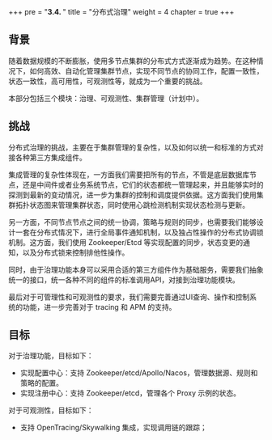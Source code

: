 +++
pre = "<b>3.4. </b>"
title = "分布式治理"
weight = 4
chapter = true
+++

## 背景

随着数据规模的不断膨胀，使用多节点集群的分布式方式逐渐成为趋势。在这种情况下，如何高效、自动化管理集群节点，实现不同节点的协同工作，配置一致性，状态一致性，高可用性，可观测性等，就成为一个重要的挑战。

本部分包括三个模块：治理、可观测性、集群管理（计划中）。

## 挑战

分布式治理的挑战，主要在于集群管理的复杂性，以及如何以统一和标准的方式对接各种第三方集成组件。

集成管理的复杂性体现在，一方面我们需要把所有的节点，不管是底层数据库节点，还是中间件或者业务系统节点，它们的状态都统一管理起来，并且能够实时的探测到最新的变动情况，进一步为集群的控制和调度提供依据。这方面我们使用集群拓扑状态图来管理集群状态，同时使用心跳检测机制实现状态检测与更新。

另一方面，不同节点节点之间的统一协调，策略与规则的同步，也需要我们能够设计一套在分布式情况下，进行全局事件通知机制，以及独占性操作的分布式协调锁机制。这方面，我们使用 Zookeeper/Etcd 等实现配置的同步，状态变更的通知，以及分布式锁来控制排他性操作。

同时，由于治理功能本身可以采用合适的第三方组件作为基础服务，需要我们抽象统一的接口，统一各种不同的组件的标准调用API，对接到治理功能模块。

最后对于可管理性和可观测性的要求，我们需要完善通过UI查询、操作和控制系统的功能，进一步完善对于 tracing 和 APM 的支持。

## 目标

对于治理功能，目标如下：

- 实现配置中心：支持 Zookeeper/etcd/Apollo/Nacos，管理数据源、规则和策略的配置。
- 实现注册中心：支持 Zookeeper/etcd，管理各个 Proxy 示例的状态。

对于可观测性，目标如下：

- 支持 OpenTracing/Skywalking 集成，实现调用链的跟踪；
